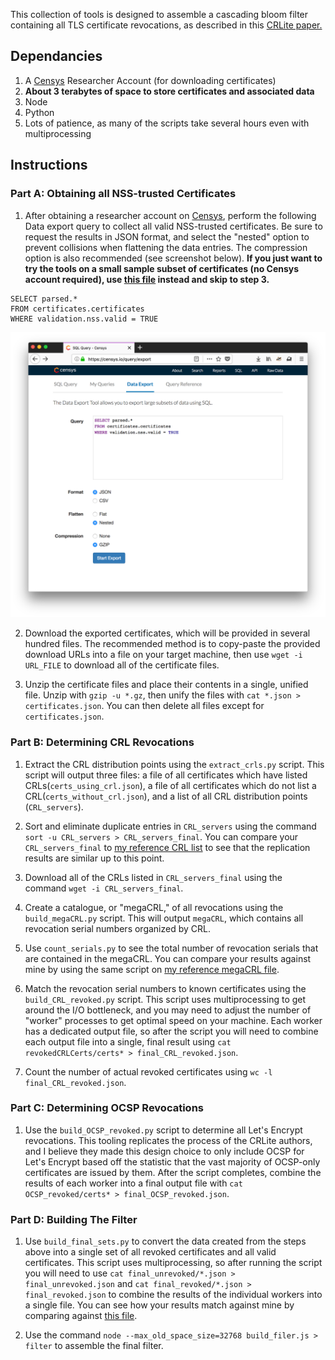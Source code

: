 This collection of tools is designed to assemble a cascading
bloom filter containing all TLS certificate revocations, as described
in this [CRLite paper.](http://www.ccs.neu.edu/home/cbw/static/pdf/larisch-oakland17.pdf)

## Dependancies
1. A [Censys](https://censys.io) Researcher Account (for downloading certificates)
2. **About 3 terabytes of space to store certificates and associated data**
3. Node
4. Python
5. Lots of patience, as many of the scripts take several hours even with multiprocessing

## Instructions
### Part A: Obtaining all NSS-trusted Certificates
1. After obtaining a researcher account on [Censys](https://censys.io),
perform the following Data export query to collect all valid NSS-trusted certificates.
Be sure to request the results in JSON format, and select the "nested" option to
prevent collisions when flattening the data entries. The compression option is also
recommended (see screenshot below). **If you just want to try the tools on a small sample
subset of certificates (no Censys account required), use [this file](https://drive.google.com/open?id=0B_ImpEaqYaA8djd2NkxLNFdEdE0) instead and
skip to step 3.**

```
SELECT parsed.*
FROM certificates.certificates
WHERE validation.nss.valid = TRUE
```

![Screenshot](Censys_data_export.png "Screenshot")

2. Download the exported certificates, which will be provided in several hundred
files. The recommended method is to copy-paste the provided download URLs into
a file on your target machine, then use `wget -i URL_FILE` to download all
of the certificate files.

3. Unzip the certificate files and place their contents in a single, unified file.
Unzip with `gzip -u *.gz`, then unify the files with `cat *.json > certificates.json`.
You can then delete all files except for `certificates.json`.

### Part B: Determining CRL Revocations
1. Extract the CRL distribution points using the `extract_crls.py` script. This
script will output three files: a file of all certificates which have listed CRLs(`certs_using_crl.json`),
a file of all certificates which do not list a CRL(`certs_without_crl.json`),
and a list of all CRL distribution points (`CRL_servers`).

2. Sort and eliminate duplicate entries in `CRL_servers` using the command
`sort -u CRL_servers > CRL_servers_final`. You can compare your `CRL_servers_final`
to [my reference CRL list](https://drive.google.com/file/d/0B_ImpEaqYaA8MGRMSTh1cVJVdmM/view?usp=sharing)
to see that the replication results are similar up to this point.

3. Download all of the CRLs listed in `CRL_servers_final` using the command
`wget -i CRL_servers_final`.

4. Create a catalogue, or "megaCRL," of all revocations using the `build_megaCRL.py`
script. This will output `megaCRL`, which contains all revocation serial numbers
organized by CRL.

5. Use `count_serials.py` to see the total number of revocation serials that are
contained in the megaCRL. You can compare your results against mine by using the
same script on [my reference megaCRL file](https://drive.google.com/file/d/0B_ImpEaqYaA8Y0YxRzhsZ09UX0E/view?usp=sharing).

6. Match the revocation serial numbers to known certificates using the `build_CRL_revoked.py`
script. This script uses multiprocessing to get around the I/O bottleneck,
and you may need to adjust the number of "worker" processes to get optimal
speed on your machine. Each worker has a dedicated output file, so after the script you
will need to combine each output file into a single, final result using
`cat revokedCRLCerts/certs* > final_CRL_revoked.json`.

7. Count the number of actual revoked certificates using `wc -l final_CRL_revoked.json`.

### Part C: Determining OCSP Revocations
1. Use the `build_OCSP_revoked.py` script to determine all Let's Encrypt revocations.
This tooling replicates the process of the CRLite authors, and I believe they made this
design choice to only include OCSP for Let's Encrypt based off the statistic that the
vast majority of OCSP-only certificates are issued by them. After the script completes,
combine the results of each worker into a final output file with
`cat OCSP_revoked/certs* > final_OCSP_revoked.json`.

### Part D: Building The Filter
1. Use `build_final_sets.py` to convert the data created from the steps above into a single
set of all revoked certificates and all valid certificates. This script uses multiprocessing,
so after running the script you will need to use `cat final_unrevoked/*.json > final_unrevoked.json`
and `cat final_revoked/*.json > final_revoked.json` to combine the results of the individual
workers into a single file. You can see how your results match against mine by comparing
against [this file](https://drive.google.com/file/d/0B_ImpEaqYaA8eHVlTnJ4cW9lclk/view?usp=sharing).

2. Use the command `node --max_old_space_size=32768 build_filer.js > filter` to assemble
the final filter.
